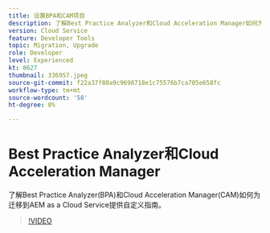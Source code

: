 ```yaml
---
title: 设置BPA和CAM项目
description: 了解Best Practice Analyzer和Cloud Acceleration Manager如何为迁移到AEM as a ACloud Service提供自定义指南。
version: Cloud Service
feature: Developer Tools
topic: Migration, Upgrade
role: Developer
level: Experienced
kt: 8627
thumbnail: 336957.jpeg
source-git-commit: f22a37f80a9c9698718e1c75576b7ca705e658fc
workflow-type: tm+mt
source-wordcount: '58'
ht-degree: 0%

---
```


# Best Practice Analyzer和Cloud Acceleration Manager

了解Best Practice Analyzer(BPA)和Cloud Acceleration Manager(CAM)如何为迁移到AEM as a Cloud Service提供自定义指南。 

>[!VIDEO](https://video.tv.adobe.com/v/336957/?quality=12&learn=on)
